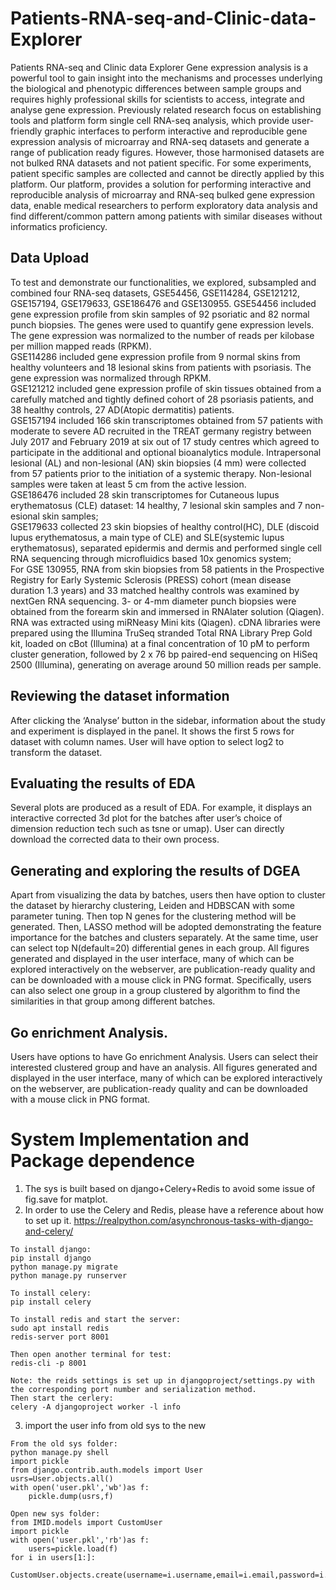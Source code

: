 # Patients-RNA-seq-and-Clinic-data-Explorer
Patients RNA-seq and Clinic data Explorer
Gene expression analysis is a powerful tool to gain insight into the mechanisms and processes underlying the biological and phenotypic differences between sample groups and requires highly professional skills for scientists to access, integrate and analyse gene expression. Previously related research focus on establishing tools and platform form single cell RNA-seq analysis, which provide user-friendly graphic interfaces to perform interactive and reproducible gene expression analysis of microarray and RNA-seq datasets and generate a range of publication ready figures. However, those harmonised datasets are not bulked RNA datasets and not patient specific. For some experiments, patient specific samples are collected and cannot be directly applied by this platform. Our platform, provides a solution for performing interactive and reproducible analysis of microarray and RNA-seq bulked gene expression data, enable medical researchers to perform exploratory data analysis and find different/common pattern among patients with similar diseases without informatics proficiency. 
## Data Upload
To test and demonstrate our functionalities, we explored, subsampled and combined four RNA-seq datasets, GSE54456, GSE114284, GSE121212, GSE157194, GSE179633, GSE186476 and GSE130955. 
GSE54456 included gene expression profile from skin samples of 92 psoriatic and 82 normal punch biopsies. The genes were used to quantify gene expression levels. The gene expression was normalized to the number of reads per kilobase per million mapped reads (RPKM).  
GSE114286 included gene expression profile from 9 normal skins from healthy volunteers and 18 lesional skins from patients with psoriasis. The gene expression was normalized through RPKM.  
GSE121212 included gene expression profile of skin tissues obtained from a carefully matched and tightly defined cohort of 28 psoriasis patients, and 38 healthy controls, 27 AD(Atopic dermatitis) patients.  
GSE157194 included 166 skin transcriptomes obtained from 57 patients with moderate to severe AD recruited in the TREAT germany registry between July 2017 and February 2019 at six out of 17 study centres which agreed to participate in the additional and optional bioanalytics module. Intrapersonal lesional (AL) and non-lesional (AN) skin biopsies (4 mm) were collected from 57 patients prior to the initiation of a systemic therapy. Non-lesional samples were taken at least 5 cm from the active lession.  
GSE186476 included 28 skin transcriptomes for Cutaneous lupus erythematosus (CLE) dataset: 14 healthy, 7 lesional skin samples and 7 non-esional skin samples;  
GSE179633 collected 23 skin biopsies of healthy control(HC), DLE (discoid lupus erythematosus, a main type of CLE) and SLE(systemic lupus erythematosus), separated epidermis and dermis and performed single cell RNA sequencing through microfluidics based 10x genomics system;  
For GSE 130955, RNA from skin biopsies from 58 patients in the Prospective Registry for Early Systemic Sclerosis (PRESS) cohort (mean disease duration 1.3 years) and 33 matched healthy controls was examined by nextGen RNA sequencing. 3- or 4-mm diameter punch biopsies were obtained from the forearm skin and immersed in RNAlater solution (Qiagen). RNA was extracted using miRNeasy Mini kits (Qiagen). cDNA libraries were prepared using the Illumina TruSeq stranded Total RNA Library Prep Gold kit, loaded on cBot (Illumina) at a final concentration of 10 pM to perform cluster generation, followed by 2 x 76 bp paired-end sequencing on HiSeq 2500 (Illumina), generating on average around 50 million reads per sample. 
## Reviewing the dataset information 
After clicking the ‘Analyse’ button in the sidebar, information about the study and experiment is displayed in the panel. It shows the first 5 rows for dataset with column names. User will have option to select log2 to transform the dataset.  
## Evaluating the results of EDA 
Several plots are produced as a result of EDA. For example, it displays an interactive corrected 3d plot for the batches after user’s choice of dimension reduction tech such as tsne or umap). User can directly download the corrected data to their own process.  
## Generating and exploring the results of DGEA 
Apart from visualizing the data by batches, users then have option to cluster the dataset by hierarchy clustering, Leiden and HDBSCAN with some parameter tuning. Then top N genes for the clustering method will be generated. Then, LASSO method will be adopted demonstrating the feature importance for the batches and clusters separately.  At the same time, user can select top N(default=20) differential genes in each group. All figures generated and displayed in the user interface, many of which can be explored interactively on the webserver, are publication-ready quality and can be downloaded with a mouse click in PNG format. 
Specifically, users can also select one group in a group clustered by algorithm to find the similarities in that group among different batches. 
## Go enrichment Analysis. 
Users have options to have Go enrichment Analysis. Users can select their interested clustered group and have an analysis. All figures generated and displayed in the user interface, many of which can be explored interactively on the webserver, are publication-ready quality and can be downloaded with a mouse click in PNG format. 


# System Implementation and Package dependence
1. The sys is built based on django+Celery+Redis to avoid some issue of fig.save for matplot.
2. In order to use the Celery and Redis, please have a reference about how to set up it. https://realpython.com/asynchronous-tasks-with-django-and-celery/
```
To install django:
pip install django
python manage.py migrate
python manage.py runserver

To install celery:
pip install celery

To install redis and start the server:
sudo apt install redis
redis-server port 8001

Then open another terminal for test:
redis-cli -p 8001

Note: the reids settings is set up in djangoproject/settings.py with the corresponding port number and serialization method.
Then start the cerlery: 
celery -A djangoproject worker -l info
```
3. import the user info from old sys to the new
```
From the old sys folder:
python manage.py shell
import pickle
from django.contrib.auth.models import User
usrs=User.objects.all()
with open('user.pkl','wb')as f:
    pickle.dump(usrs,f)

Open new sys folder:
from IMID.models import CustomUser
import pickle
with open('user.pkl','rb')as f:
    users=pickle.load(f)
for i in users[1:]:
    CustomUser.objects.create(username=i.username,email=i.email,password=i.password)

```
